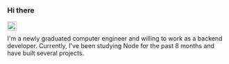 ### Hi there


<a href="https://www.linkedin.com/in/mert-kaan-guzel/">
  <img align="left" alt="Mert's LinkedIN" width="22px" src="https://raw.githubusercontent.com/peterthehan/peterthehan/master/assets/linkedin.svg" />
</a>

<br />

I'm a newly graduated computer engineer and willing to work as a backend developer. Currently, I've been studying Node for
the past 8 months and have built several projects.
